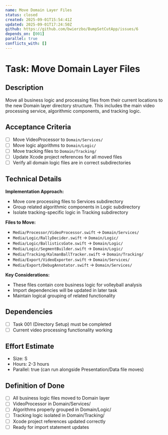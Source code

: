```yaml
---
name: Move Domain Layer Files
status: closed
created: 2025-09-01T15:54:41Z
updated: 2025-09-01T17:24:50Z
github: https://github.com/bwierzbo/BumpSetCutApp/issues/6
depends_on: [001]
parallel: true
conflicts_with: []
---
```


# Task: Move Domain Layer Files

## Description
Move all business logic and processing files from their current locations to the new Domain layer directory structure. This includes the main video processing service, algorithmic components, and tracking logic.

## Acceptance Criteria
- [ ] Move VideoProcessor to `Domain/Services/`
- [ ] Move logic algorithms to `Domain/Logic/`
- [ ] Move tracking files to `Domain/Tracking/`
- [ ] Update Xcode project references for all moved files
- [ ] Verify all domain logic files are in correct subdirectories

## Technical Details
**Implementation Approach:**
- Move core processing files to Services subdirectory
- Group related algorithmic components in Logic subdirectory
- Isolate tracking-specific logic in Tracking subdirectory

**Files to Move:**
- `Media/Processor/VideoProcessor.swift` → `Domain/Services/`
- `Media/Logic/RallyDecider.swift` → `Domain/Logic/`
- `Media/Logic/BallisticsGate.swift` → `Domain/Logic/`
- `Media/Logic/SegmentBuilder.swift` → `Domain/Logic/`
- `Media/Tracking/KalmanBallTracker.swift` → `Domain/Tracking/`
- `Media/Export/VideoExporter.swift` → `Domain/Services/`
- `Media/Export/DebugAnnotator.swift` → `Domain/Services/`

**Key Considerations:**
- These files contain core business logic for volleyball analysis
- Import dependencies will be updated in later task
- Maintain logical grouping of related functionality

## Dependencies
- [ ] Task 001 (Directory Setup) must be completed
- [ ] Current video processing functionality working

## Effort Estimate
- Size: S
- Hours: 2-3 hours
- Parallel: true (can run alongside Presentation/Data file moves)

## Definition of Done
- [ ] All business logic files moved to Domain layer
- [ ] VideoProcessor in Domain/Services/
- [ ] Algorithms properly grouped in Domain/Logic/
- [ ] Tracking logic isolated in Domain/Tracking/
- [ ] Xcode project references updated correctly
- [ ] Ready for import statement updates
